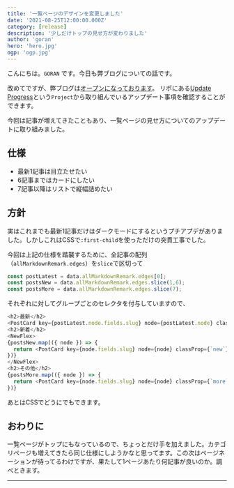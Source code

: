 ```yaml
---
title: '一覧ページのデザインを変更しました'
date: '2021-08-25T12:00:00.000Z'
category: [release]
description: '少しだけトップの見せ方が変わりました'
author: 'goran'
hero: 'hero.jpg'
ogp: 'ogp.jpg'
---
```


こんにちは。`GORAN` です。今日も弊ブログについての話です。

改めてですが、弊ブログは[オープンになっております](https://github.com/plusclass/devlog)。
リポにある[Update Progress](https://github.com/orgs/plusclass/projects/1)という`Project`から取り組んでいるアップデート事項を確認することができます。

今回は記事が増えてきたこともあり、一覧ページの見せ方についてのアップデートに取り組みました。

## 仕様
- 最新1記事は目立たせたい
- 6記事まではカードにしたい
- 7記事以降はリストで縦幅詰めたい

## 方針
実はこれまでも最新1記事だけはダークモードにするというプチアプデがありました。しかしこれはCSSで`:first-child`を使っただけの突貫工事でした。

今回は上記の仕様を踏襲するために、全記事の配列（`allMarkdownRemark.edges`）を`slice`で区切って

```js:title=src/pages/index.js
const postLatest = data.allMarkdownRemark.edges[0];
const postsNew = data.allMarkdownRemark.edges.slice(1,6);
const postsMore = data.allMarkdownRemark.edges.slice(7);
```

それぞれに対してグループごとのセレクタを付与していますので、

```js:title=src/pages/index.js
<h2>最新</h2>
<PostCard key={postLatest.node.fields.slug} node={postLatest.node} classProp={`latest`} />
<h2>新着</h2>
<NewFlex>
{postsNew.map(({ node }) => {
  return <PostCard key={node.fields.slug} node={node} classProp={`new`} />;
})}
</NewFlex>
<h2>その他</h2>
{postsMore.map(({ node }) => {
  return <PostCard key={node.fields.slug} node={node} classProp={`more`} />;
})}
```

あとはCSSでどうにでもできます。

## おわりに
一覧ページがトップにもなっているので、ちょっとだけ手を加えました。カテゴリページも増えてきたら同じ仕様にしようかなと思ってます。この次はページネーションが待ってるわけですが、果たして1ページあたり何記事が良いのか。調べときます。

---